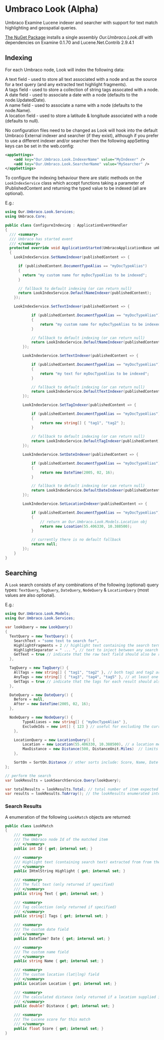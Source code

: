 # Umbraco Look (Alpha)
Umbraco Examine Lucene indexer and searcher with support for text match highlighting and geospatial queries.

[The NuGet Package](https://www.nuget.org/packages/Our.Umbraco.Look) installs a single assembly _Our.Umbraco.Look.dll_ with dependencies on Examine 0.1.70 and Lucene.Net.Contrib 2.9.4.1

## Indexing

For each Umbraco node, Look will index the following data:

A text field - used to store all text associated with a node and as the source for a text query (and any extracted text highlight fragments).  
A tags field - used to store a collection of string tags assocated with a node.  
A date field - used to associate a date with a node (defaults to the node.UpdatedDate).  
A name field - used to associate a name with a node (defaults to the node.Name).  
A location field - used to store a latitude & longitude associated with a node (defaults to null).  
  
No configuration files need to be changed as Look will hook into the default Umbraco External indexer and searcher (if they exist), although if you prefer to use a different indexer and/or searcher then the following appSetting keys can be set in the web.config:

```xml
<appSettings>
	<add key="Our.Umbraco.Look.IndexerName" value="MyIndexer" />
	<add key="Our.Umbraco.Look.SearcherName" value="MySearcher" />
</appSettings>
```

To configure the indexing behaviour there are static methods on the `LookIndexService` class which accept functions taking a parameter of IPublishedContent and returning the typed value to be indexed (all are optional).

E.g.:

```csharp
using Our.Umbraco.Look.Services;
using Umbraco.Core;

public class ConfigureIndexing : ApplicationEventHandler
{	
  /// <summary>
  /// Umbraco has started event
  /// </summary>
  protected override void ApplicationStarted(UmbracoApplicationBase umbracoApplication, ApplicationContext applicationContext)
  {
    LookIndexService.SetNameIndexer(publishedContent => {

      if (publishedContent.DocumentTypeAlias == "myDocTypeAlias")
      {	
        return "my custom name for myDocTypeAlias to be indexed";
      }

      // fallback to default indexing (or can return null)
      return LookIndexService.DefaultNameIndexer(publishedContent);
    });

    LookIndexService.SetTextIndexer(publishedContent => {

			if (publishedContent.DocumentTypeAlias == "myDocTypeAlias")
			{	
				return "my custom name for myDocTypeAlias to be indexed";
			}

			// fallback to default indexing (or can return null)
			return LookIndexService.DefaultNameIndexer(publishedContent);
		});

		LookIndexService.SetTextIndexer(publishedContent => {

			if (publishedContent.DocumentTypeAlias == "myDocTypeAlias")
			{
				return "my text for myDocTypeAlias to be indexed";
			}

			// fallback to default indexing (or can return null)
			return LookIndexService.DefaultTextIndexer(publishedContent);
		});

		LookIndexService.SetTagIndexer(publishedContent => {

			if (publishedContent.DocumentTypeAlias == "myDocTypeAlias")
			{
				return new string[] { "tag1", "tag2" };
			}
	
			// fallback to default indexing (or can return null)
			return LookIndexService.DefaultTagIndexer(publishedContent);
		});

		LookIndexService.SetDateIndexer(publishedContent => {

			if (publishedContent.DocumentTypeAlias == "myDocTypeAlias")
			{
				return new DateTime(2005, 02, 16);
			}

			// fallback to default indexing (or can return null)
			return LookIndexService.DefaultDateIndexer(publishedContent);
		});

		LookIndexService.SetLocationIndexer(publishedContent => {

			if (publishedContent.DocumentTypeAlias == "myDocTypeAlias")
			{
				// return an Our.Umbraco.Look.Models.Location obj
				return new Lcoation(55.406330, 10.388500);		
			}

			// currently there is no default fallback
			return null;
		});
	}
}
```

## Searching

A `Look` search consists of any combinations of the following (optional) query types: `TextQuery`, `TagQuery`, `DateQuery`, `NodeQuery` & `LocationQuery` (most values are also optional).

E.g.:

```csharp
using Our.Umbraco.Look.Models;  
using Our.Umbraco.Look.Services;  

var lookQuery = new LookQuery()
{
  TextQuery = new TextQuery() {
    SearchText = "some text to search for",
    HighlightFragments = 2 // highlight text containing the search term twice should be returned
    HighlightSeparator = " ... ", // text to inject between any search term matches
    GetText = true // indicate that the raw text field should also be returned (potentially a large document)
  },

  TagQuery = new TagQuery() {
    AllTags = new string[] { "tag1", "tag2" }, // both tag1 and tag2 are required
    AnyTags = new string[] { "tag3", "tag4", "tag5" }, // at least one of these tags is required
    GetTags = true // indicate that the tags for each result should also be returned
  },

  DateQuery = new DateQuery() {
    Before = null,
    After = new DateTime(2005, 02, 16);
  },

  NodeQuery = new NodeQuery() {
		TypeAliases = new string[] { "myDocTypeAlias" },
		ExcludeIds = new int[] { 123 } // useful for excluding the current page
	},

	LocationQuery = new LocationQuery() {
		Location = new Location(55.406330, 10.388500), // a location means distance results can be set
		MaxDistance = new Distance(500, DistanceUnit.Miles)  // limits the results to within this distance
	},

	SortOn = SortOn.Distance // other sorts include: Score, Name, Date
};

// perform the search
var lookResults = LookSearchService.Query(lookQuery);

var totalResults = lookResults.Total; // total number of item expected in the lookResults enumerable
var results = lookResults.ToArray(); // the lookResults enumerated into an array
```

### Search Results

A enumeration of the following `LookMatch` objects are returned:

```csharp
public class LookMatch
{
	/// <summary>
	/// The Umbraco node Id of the matched item
	/// </summary>
	public int Id { get; internal set; }

	/// <summary>
	/// Highlight text (containing search text) extracted from from the full text
	/// </summary>
	public IHtmlString Highlight { get; internal set; }

	/// <summary>
	/// The full text (only returned if specified)
	/// </summary>
	public string Text { get; internal set; }

	/// <summary>
	/// Tag collection (only returned if specified)
	/// </summary>
	public string[] Tags { get; internal set; }

	/// <summary>
	/// The custom date field
	/// </summary>
	public DateTime? Date { get; internal set; }

	/// <summary>
	/// The custom name field
	/// </summary>
	public string Name { get; internal set; }

	/// <summary>
	/// The custom location (lat|lng) field
	/// </summary>
	public Location Location { get; internal set; }

	/// <summary>
	/// The calculated distance (only returned if a location supplied in query)
	/// </summary>
	public double? Distance { get; internal set; }

	/// <summary>
	/// The Lucene score for this match
	/// </summary>
	public float Score { get; internal set; }
}
```
